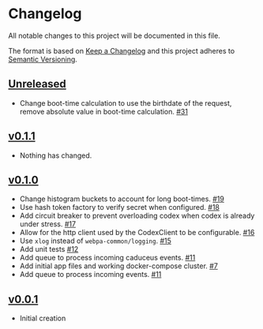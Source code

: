 # Changelog
All notable changes to this project will be documented in this file.

The format is based on [Keep a Changelog](http://keepachangelog.com/en/1.0.0/)
and this project adheres to [Semantic Versioning](http://semver.org/spec/v2.0.0.html).

## [Unreleased]
- Change boot-time calculation to use the birthdate of the request, remove absolute value in boot-time calculation. [#31](https://github.com/xmidt-org/glaukos/pull/31)

## [v0.1.1]
- Nothing has changed.

## [v0.1.0]
- Change histogram buckets to account for long boot-times. [#19](https://github.com/xmidt-org/glaukos/pull/19)
- Use hash token factory to verify secret when configured. [#18](https://github.com/xmidt-org/glaukos/pull/18)
- Add circuit breaker to prevent overloading codex when codex is already under stress. [#17](https://github.com/xmidt-org/glaukos/pull/17)
- Allow for the http client used by the CodexClient to be configurable. [#16](https://github.com/xmidt-org/glaukos/pull/16)
- Use `xlog` instead of `webpa-common/logging`. [#15](https://github.com/xmidt-org/glaukos/pull/15)
- Add unit tests [#12](https://github.com/xmidt-org/glaukos/pull/12)
- Add queue to process incoming caduceus events. [#11](https://github.com/xmidt-org/glaukos/pull/11)
- Add initial app files and working docker-compose cluster. [#7](https://github.com/xmidt-org/glaukos/pull/7)
- Add queue to process incoming events. [#11](https://github.com/xmidt-org/glaukos/pull/11)

## [v0.0.1]
- Initial creation

[Unreleased]: https://github.com/xmidt-org/glaukos/compare/v0.1.1..HEAD
[v0.1.1]: https://github.com/xmidt-org/glaukos/compare/v0.1.0..v0.1.1
[v0.1.0]: https://github.com/xmidt-org/glaukos/compare/v0.0.1..v0.1.0
[v0.0.1]: https://github.com/xmidt-org/glaukos/compare/0.0.1...v0.0.1
